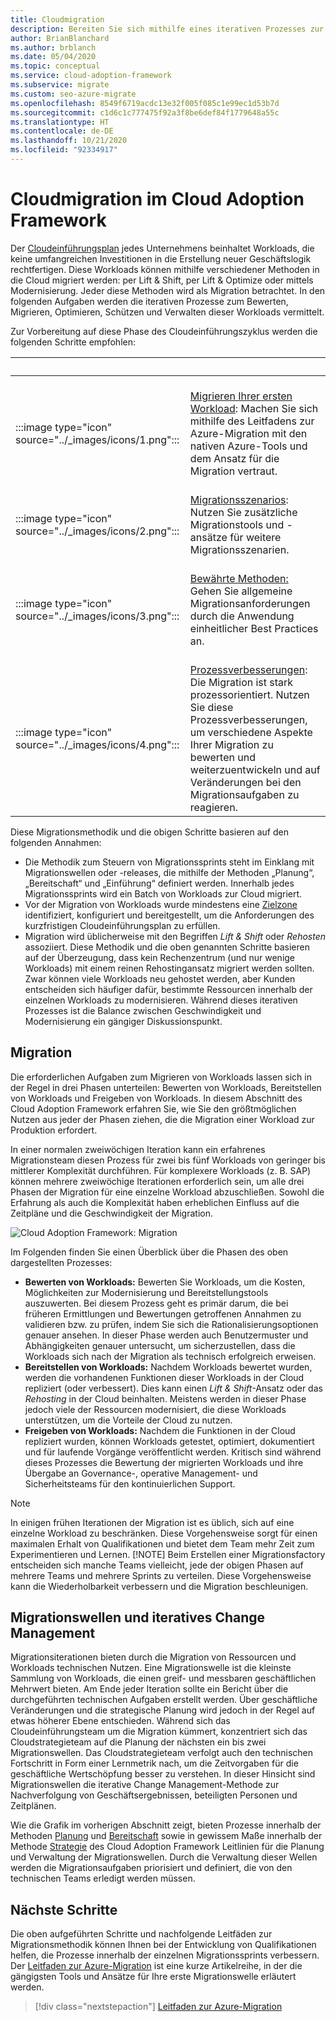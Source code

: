 ```yaml
---
title: Cloudmigration
description: Bereiten Sie sich mithilfe eines iterativen Prozesses zur Bewertung, Migration, Optimierung, Sicherung und Verwaltung von Workloads auf eine erfolgreiche Migration zu Azure vor.
author: BrianBlanchard
ms.author: brblanch
ms.date: 05/04/2020
ms.topic: conceptual
ms.service: cloud-adoption-framework
ms.subservice: migrate
ms.custom: seo-azure-migrate
ms.openlocfilehash: 8549f6719acdc13e32f005f085c1e99ec1d53b7d
ms.sourcegitcommit: c1d6c1c777475f92a3f8be6def84f1779648a55c
ms.translationtype: HT
ms.contentlocale: de-DE
ms.lasthandoff: 10/21/2020
ms.locfileid: "92334917"
---
```

# <a name="cloud-migration-in-the-cloud-adoption-framework"></a>Cloudmigration im Cloud Adoption Framework

Der [Cloudeinführungsplan](../plan/index.md) jedes Unternehmens beinhaltet Workloads, die keine umfangreichen Investitionen in die Erstellung neuer Geschäftslogik rechtfertigen. Diese Workloads können mithilfe verschiedener Methoden in die Cloud migriert werden: per Lift & Shift, per Lift & Optimize oder mittels Modernisierung. Jeder diese Methoden wird als Migration betrachtet. In den folgenden Aufgaben werden die iterativen Prozesse zum Bewerten, Migrieren, Optimieren, Schützen und Verwalten dieser Workloads vermittelt.

Zur Vorbereitung auf diese Phase des Cloudeinführungszyklus werden die folgenden Schritte empfohlen:

| <span title="Symbol">&nbsp;</span> | <span title="Beschreibung">&nbsp;</span> |
|--|--|
| <br> :::image type="icon" source="../_images/icons/1.png"::: | <br> [Migrieren Ihrer ersten Workload](./azure-migration-guide/index.md): Machen Sie sich mithilfe des Leitfadens zur Azure-Migration mit den nativen Azure-Tools und dem Ansatz für die Migration vertraut. |
| <br> :::image type="icon" source="../_images/icons/2.png"::: | <br> [Migrationsszenarios](./azure-best-practices/index.md): Nutzen Sie zusätzliche Migrationstools und -ansätze für weitere Migrationsszenarien. |
| <br> :::image type="icon" source="../_images/icons/3.png"::: | <br> [Bewährte Methoden:](./azure-best-practices/index.md) Gehen Sie allgemeine Migrationsanforderungen durch die Anwendung einheitlicher Best Practices an. |
| <br> :::image type="icon" source="../_images/icons/4.png"::: | <br> [Prozessverbesserungen](./migration-considerations/index.md): Die Migration ist stark prozessorientiert. Nutzen Sie diese Prozessverbesserungen, um verschiedene Aspekte Ihrer Migration zu bewerten und weiterzuentwickeln und auf Veränderungen bei den Migrationsaufgaben zu reagieren. |

Diese Migrationsmethodik und die obigen Schritte basieren auf den folgenden Annahmen:

<!-- docutune:casing "Plan, Ready, and Adopt methodologies" -->

- Die Methodik zum Steuern von Migrationssprints steht im Einklang mit Migrationswellen oder -releases, die mithilfe der Methoden „Planung“, „Bereitschaft“ und „Einführung“ definiert werden. Innerhalb jedes Migrationssprints wird ein Batch von Workloads zur Cloud migriert.
- Vor der Migration von Workloads wurde mindestens eine [Zielzone](../ready/index.md) identifiziert, konfiguriert und bereitgestellt, um die Anforderungen des kurzfristigen Cloudeinführungsplan zu erfüllen.
- Migration wird üblicherweise mit den Begriffen _Lift & Shift_ oder _Rehosten_ assoziiert. Diese Methodik und die oben genannten Schritte basieren auf der Überzeugung, dass kein Rechenzentrum (und nur wenige Workloads) mit einem reinen Rehostingansatz migriert werden sollten. Zwar können viele Workloads neu gehostet werden, aber Kunden entscheiden sich häufiger dafür, bestimmte Ressourcen innerhalb der einzelnen Workloads zu modernisieren. Während dieses iterativen Prozesses ist die Balance zwischen Geschwindigkeit und Modernisierung ein gängiger Diskussionspunkt.

## <a name="migration-effort"></a>Migration

Die erforderlichen Aufgaben zum Migrieren von Workloads lassen sich in der Regel in drei Phasen unterteilen: Bewerten von Workloads, Bereitstellen von Workloads und Freigeben von Workloads. In diesem Abschnitt des Cloud Adoption Framework erfahren Sie, wie Sie den größtmöglichen Nutzen aus jeder der Phasen ziehen, die die Migration einer Workload zur Produktion erfordert.

In einer normalen zweiwöchigen Iteration kann ein erfahrenes Migrationsteam diesen Prozess für zwei bis fünf Workloads von geringer bis mittlerer Komplexität durchführen. Für komplexere Workloads (z. B. SAP) können mehrere zweiwöchige Iterationen erforderlich sein, um alle drei Phasen der Migration für eine einzelne Workload abzuschließen. Sowohl die Erfahrung als auch die Komplexität haben erheblichen Einfluss auf die Zeitpläne und die Geschwindigkeit der Migration.

![Cloud Adoption Framework: Migration](../_images/migrate/methodology.png)

Im Folgenden finden Sie einen Überblick über die Phasen des oben dargestellten Prozesses:

- **Bewerten von Workloads:** Bewerten Sie Workloads, um die Kosten, Möglichkeiten zur Modernisierung und Bereitstellungstools auszuwerten. Bei diesem Prozess geht es primär darum, die bei früheren Ermittlungen und Bewertungen getroffenen Annahmen zu validieren bzw. zu prüfen, indem Sie sich die Rationalisierungsoptionen genauer ansehen. In dieser Phase werden auch Benutzermuster und Abhängigkeiten genauer untersucht, um sicherzustellen, dass die Workloads sich nach der Migration als technisch erfolgreich erweisen.
- **Bereitstellen von Workloads:** Nachdem Workloads bewertet wurden, werden die vorhandenen Funktionen dieser Workloads in der Cloud repliziert (oder verbessert). Dies kann einen _Lift & Shift_-Ansatz oder das _Rehosting_ in der Cloud beinhalten. Meistens werden in dieser Phase jedoch viele der Ressourcen modernisiert, die diese Workloads unterstützen, um die Vorteile der Cloud zu nutzen.
- **Freigeben von Workloads:** Nachdem die Funktionen in der Cloud repliziert wurden, können Workloads getestet, optimiert, dokumentiert und für laufende Vorgänge veröffentlicht werden. Kritisch sind während dieses Prozesses die Bewertung der migrierten Workloads und ihre Übergabe an Governance-, operative Management- und Sicherheitsteams für den kontinuierlichen Support.

> [!NOTE]
> In einigen frühen Iterationen der Migration ist es üblich, sich auf eine einzelne Workload zu beschränken. Diese Vorgehensweise sorgt für einen maximalen Erhalt von Qualifikationen und bietet dem Team mehr Zeit zum Experimentieren und Lernen.
> [!NOTE]
> Beim Erstellen einer Migrationsfactory entscheiden sich manche Teams vielleicht, jede der obigen Phasen auf mehrere Teams und mehrere Sprints zu verteilen. Diese Vorgehensweise kann die Wiederholbarkeit verbessern und die Migration beschleunigen.

## <a name="migration-waves-and-iterative-change-management"></a>Migrationswellen und iteratives Change Management

Migrationsiterationen bieten durch die Migration von Ressourcen und Workloads technischen Nutzen. Eine Migrationswelle ist die kleinste Sammlung von Workloads, die einen greif- und messbaren geschäftlichen Mehrwert bieten. Am Ende jeder Iteration sollte ein Bericht über die durchgeführten technischen Aufgaben erstellt werden. Über geschäftliche Veränderungen und die strategische Planung wird jedoch in der Regel auf etwas höherer Ebene entschieden. Während sich das Cloudeinführungsteam um die Migration kümmert, konzentriert sich das Cloudstrategieteam auf die Planung der nächsten ein bis zwei Migrationswellen. Das Cloudstrategieteam verfolgt auch den technischen Fortschritt in Form einer Lernmetrik nach, um die Zeitvorgaben für die geschäftliche Wertschöpfung besser zu verstehen. In dieser Hinsicht sind Migrationswellen die iterative Change Management-Methode zur Nachverfolgung von Geschäftsergebnissen, beteiligten Personen und Zeitplänen.

Wie die Grafik im vorherigen Abschnitt zeigt, bieten Prozesse innerhalb der Methoden [Planung](../plan/index.md) und [Bereitschaft](../ready/index.md) sowie in gewissem Maße innerhalb der Methode [Strategie](../strategy/index.md) des Cloud Adoption Framework Leitlinien für die Planung und Verwaltung der Migrationswellen. Durch die Verwaltung dieser Wellen werden die Migrationsaufgaben priorisiert und definiert, die von den technischen Teams erledigt werden müssen.

## <a name="next-steps"></a>Nächste Schritte

Die oben aufgeführten Schritte und nachfolgende Leitfäden zur Migrationsmethodik können Ihnen bei der Entwicklung von Qualifikationen helfen, die Prozesse innerhalb der einzelnen Migrationssprints verbessern. Der [Leitfaden zur Azure-Migration](./azure-migration-guide/index.md) ist eine kurze Artikelreihe, in der die gängigsten Tools und Ansätze für Ihre erste Migrationswelle erläutert werden.

> [!div class="nextstepaction"]
> [Leitfaden zur Azure-Migration](./azure-migration-guide/index.md)
